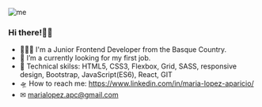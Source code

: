 
![me](https://user-images.githubusercontent.com/112477528/213504997-b49271ae-ec9d-46bb-8cae-98c37c370012.jpg)
### Hi there!👋🏽
- 👩🏽‍💻 I'm a Junior Frontend Developer from the Basque Country.
- 🔭 I’m a currently looking for my first job.
- 🚀 Technical skilss: HTML5, CSS3, Flexbox, Grid, SASS, 
 responsive design, Bootstrap, JavaScript(ES6), React,
 GIT
- 🛸 How to reach me: https://www.linkedin.com/in/maria-lopez-aparicio/
- ✉ marialopez.apc@gmail.com




